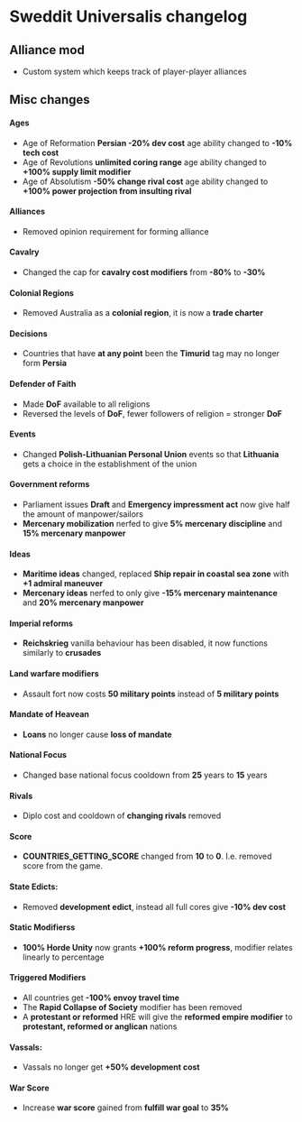 # Sweddit Universalis changelog

## Alliance mod
- Custom system which keeps track of player-player alliances

## Misc changes

#### Ages
- Age of Reformation **Persian -20% dev cost** age ability changed to **-10% tech cost**
- Age of Revolutions **unlimited coring range** age ability changed to **+100% supply limit modifier**
- Age of Absolutism **-50% change rival cost** age ability changed to **+100% power projection from insulting rival**

#### Alliances
- Removed opinion requirement for forming alliance

#### Cavalry
- Changed the cap for **cavalry cost modifiers** from **-80%** to **-30%**

#### Colonial Regions
- Removed Australia as a **colonial region**, it is now a **trade charter**

#### Decisions
- Countries that have **at any point** been the **Timurid** tag may no longer form **Persia**

#### Defender of Faith
- Made **DoF** available to all religions
- Reversed the levels of **DoF**, fewer followers of religion = stronger **DoF**

#### Events
- Changed **Polish-Lithuanian Personal Union** events so that **Lithuania** gets a choice in the establishment of the union

#### Government reforms
- Parliament issues **Draft** and **Emergency impressment act** now give half the amount of manpower/sailors
- **Mercenary mobilization** nerfed to give **5% mercenary discipline** and **15% mercenary manpower**

#### Ideas
- **Maritime ideas** changed, replaced **Ship repair in coastal sea zone** with **+1 admiral maneuver**
- **Mercenary ideas** nerfed to only give **-15% mercenary maintenance** and **20% mercenary manpower**

#### Imperial reforms
- **Reichskrieg** vanilla behaviour has been disabled, it now functions similarly to **crusades**

#### Land warfare modifiers
- Assault fort now costs **50 military points** instead of **5 military points**

#### Mandate of Heavean
- **Loans** no longer cause **loss of mandate**

#### National Focus
- Changed base national focus cooldown from **25** years to **15** years

#### Rivals
- Diplo cost and cooldown of **changing rivals** removed

#### Score
- **COUNTRIES_GETTING_SCORE** changed from **10** to **0**. I.e. removed score from the game.

#### State Edicts:
- Removed **development edict**, instead all full cores give **-10% dev cost**

#### Static Modifierss
- **100% Horde Unity** now grants **+100% reform progress**, modifier relates linearly to percentage

####  Triggered Modifiers
- All countries get **-100% envoy travel time**
- The **Rapid Collapse of Society** modifier has been removed
- A **protestant or reformed** HRE will give the **reformed empire modifier** to **protestant, reformed or anglican** nations

#### Vassals:
- Vassals no longer get **+50% development cost**

#### War Score
- Increase **war score** gained from **fulfill war goal** to **35%**
